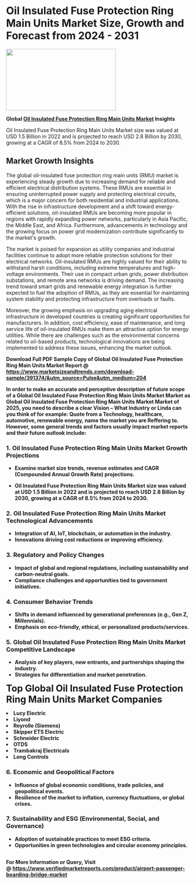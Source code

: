 <H1>Oil Insulated Fuse Protection Ring Main Units Market Size, Growth and Forecast from 2024 - 2031</H1><img class="aligncenter size-medium wp-image-584254" src="https://thirdeyenews.in/wp-content/uploads/2024/09/Global-Market-Research-300x168.jpeg" alt="" width="300" height="168" /><p><strong>Global&nbsp;<a href="https://www.marketsizeandtrends.com/download-sample/391374/&amp;utm_source=Pulse&amp;utm_medium=204">Oil Insulated Fuse Protection Ring Main Units Market</a> Insights</strong></p><p>Oil Insulated Fuse Protection Ring Main Units Market size was valued at USD 1.5 Billion in 2022 and is projected to reach USD 2.8 Billion by 2030, growing at a CAGR of 8.5% from 2024 to 2030.</p><p><h2>Market Growth Insights</h2> <p>The global oil-insulated fuse protection ring main units (RMU) market is experiencing steady growth due to increasing demand for reliable and efficient electrical distribution systems. These RMUs are essential in ensuring uninterrupted power supply and protecting electrical circuits, which is a major concern for both residential and industrial applications. With the rise in infrastructure development and a shift toward energy-efficient solutions, oil-insulated RMUs are becoming more popular in regions with rapidly expanding power networks, particularly in Asia Pacific, the Middle East, and Africa. Furthermore, advancements in technology and the growing focus on power grid modernization contribute significantly to the market's growth.</p> <p><strong></strong></p> <p>The market is poised for expansion as utility companies and industrial facilities continue to adopt more reliable protection solutions for their electrical networks. Oil-insulated RMUs are highly valued for their ability to withstand harsh conditions, including extreme temperatures and high-voltage environments. Their use in compact urban grids, power distribution substations, and remote area networks is driving demand. The increasing trend toward smart grids and renewable energy integration is further expected to fuel the adoption of RMUs, as they are essential for maintaining system stability and protecting infrastructure from overloads or faults.</p> <p>Moreover, the growing emphasis on upgrading aging electrical infrastructure in developed countries is creating significant opportunities for manufacturers. In addition, cost efficiency, ease of maintenance, and long service life of oil-insulated RMUs make them an attractive option for energy utilities. While there are challenges such as the environmental concerns related to oil-based products, technological innovations are being implemented to address these issues, enhancing the market outlook.</p> <p><strong></p><p><span class=""><strong>Download Full PDF Sample Copy of Global Oil Insulated Fuse Protection Ring Main Units Market Report</strong> @ <a href="https://www.marketsizeandtrends.com/download-sample/391374/&amp;utm_source=Pulse&amp;utm_medium=204" target="_blank">https://www.marketsizeandtrends.com/download-sample/391374/&amp;utm_source=Pulse&amp;utm_medium=204</a></span></p><p>In order to make an accurate and perceptive description of future scope of a Global&nbsp;Oil Insulated Fuse Protection Ring Main Units Market Market as Global&nbsp;Oil Insulated Fuse Protection Ring Main Units Market Market of 2025, you need to describe a clear Vision &ndash; What Industry or Linda can you think of for example: Quote from a Technology, healthcare, automotive, renewable energy, name the market you are Reffering to. However, some general trends and factors usually impact market reports and their future outlook include:</p><h3>1.&nbsp;<strong>Oil Insulated Fuse Protection Ring Main Units Market Growth Projections</strong></h3><ul><li>Examine market size trends, revenue estimates and CAGR (Compounded Annual Growth Rate) projections.</li><li><p>Oil Insulated Fuse Protection Ring Main Units Market size was valued at USD 1.5 Billion in 2022 and is projected to reach USD 2.8 Billion by 2030, growing at a CAGR of 8.5% from 2024 to 2030.</p></li></ul><h3>2.&nbsp;<strong>Oil Insulated Fuse Protection Ring Main Units Market Technological Advancements</strong></h3><ul><li>Integration of AI, IoT, blockchain, or automation in the industry.</li><li>Innovations driving cost reductions or improving efficiency.</li></ul><h3>3.&nbsp;<strong>Regulatory and Policy Changes</strong></h3><ul><li>Impact of global and regional regulations, including sustainability and carbon-neutral goals.</li><li>Compliance challenges and opportunities tied to government initiatives.</li></ul><h3>4.&nbsp;<strong>Consumer Behavior Trends</strong></h3><ul><li>Shifts in demand influenced by generational preferences (e.g., Gen Z, Millennials).</li><li>Emphasis on eco-friendly, ethical, or personalized products/services.</li></ul><h3>5.&nbsp;<strong>Global Oil Insulated Fuse Protection Ring Main Units Market Competitive Landscape</strong></h3><ul><li>Analysis of key players, new entrants, and partnerships shaping the industry.</li><li>Strategies for differentiation and market penetration.</li></ul><p data-pm-slice="1 1 []"><span style="color: inherit; font-family: inherit; font-size: 25px;">Top Global Oil Insulated Fuse Protection Ring Main Units Market Companies</span></p><div class="" data-test-id=""><p><li>Lucy Electric</li><li> Liyond</li><li> Reyrolle (Siemens)</li><li> Skipper ETS Electric</li><li> Schneider Electric</li><li> OTDS</li><li> Trambakraj Electricals</li><li> Long Controls</li></p></div><h3>6.&nbsp;<strong>Economic and Geopolitical Factors</strong></h3><ul><li>Influence of global economic conditions, trade policies, and geopolitical events.</li><li>Resilience of the market to inflation, currency fluctuations, or global crises.</li></ul><h3>7.&nbsp;<strong>Sustainability and ESG (Environmental, Social, and Governance)</strong></h3><ul><li>Adoption of sustainable practices to meet ESG criteria.</li><li>Opportunities in green technologies and circular economy principles.</li></ul><h2><strong style="font-size: 14px;">For More Information or Query, Visit @&nbsp;</strong><a style="background-color: #ffffff; font-size: 14px;" href="https://www.marketsizeandtrends.com/report/oil-insulated-fuse-protection-ring-main-units-market/" target="_blank">https://www.verifiedmarketreports.com/product/airport-passenger-boarding-bridge-market</a></h2>
